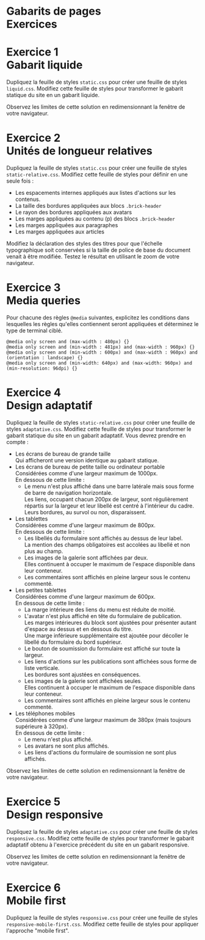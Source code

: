 # Gabarits de pages<br />Exercices


# Exercice 1<br />Gabarit liquide

Dupliquez la feuille de styles `static.css` pour créer une feuille de styles `liquid.css`.
Modifiez cette feuille de styles pour transformer le gabarit statique du site en un gabarit liquide.

Observez les limites de cette solution en redimensionnant la fenêtre de votre navigateur.


# Exercice 2<br />Unités de longueur relatives

Dupliquez la feuille de styles `static.css` pour créer une feuille de styles `static-relative.css`.
Modifiez cette feuille de styles pour définir en une seule fois :

* Les espacements internes appliqués aux listes d'actions sur les contenus.
* La taille des bordures appliquées aux blocs `.brick-header`
* Le rayon des bordures appliquées aux avatars
* Les marges appliquées au contenu (p) des blocs `.brick-header`
* Les marges appliquées aux paragraphes
* Les marges appliquées aux articles

Modifiez la déclaration des styles des titres pour que l'échelle typographique soit conservées si la taille de police de base du document venait à être modifiée.
Testez le résultat en utilisant le zoom de votre navigateur.


# Exercice 3<br />Media queries

Pour chacune des règles `@media` suivantes, explicitez les conditions dans lesquelles les règles qu'elles contiennent seront appliquées et déterminez le type de terminal ciblé.

    @media only screen and (max-width : 480px) {}
    @media only screen and (min-width : 481px) and (max-width : 960px) {}
    @media only screen and (min-width : 600px) and (max-width : 960px) and (orientation : landscape) {}
    @media only screen and (min-width: 640px) and (max-width: 960px) and (min-resolution: 96dpi) {}


# Exercice 4<br />Design adaptatif

Dupliquez la feuille de styles `static-relative.css` pour créer une feuille de styles `adaptative.css`.
Modifiez cette feuille de styles pour transformer le gabarit statique du site en un gabarit adaptatif.
Vous devrez prendre en compte :

* Les écrans de bureau de grande taille  
  Qui afficheront une version identique au gabarit statique.
* Les écrans de bureau de petite taille ou ordinateur portable    
  Considérées comme d'une largeur maximum de 1000px.   
  En dessous de cette limite :  
    - Le menu n'est plus affiché dans une barre latérale mais sous forme de barre de navigation horizontale.  
      Les liens, occupant chacun 200px de largeur, sont régulièrement répartis sur la largeur et leur libellé est centré à l'intérieur du cadre.  
      Leurs bordures, au survol ou non, disparaissent.
* Les tablettes  
  Considérées comme d'une largeur maximum de 800px.  
  En dessous de cette limite :  
    - Les libellés du formulaire sont affichés au dessus de leur label.  
      La mention des champs obligatoires est accolées au libellé et non plus au champ.
    - Les images de la galerie sont affichées par deux.  
      Elles continuent à occuper le maximum de l'espace disponible dans leur conteneur.
    - Les commentaires sont affichés en pleine largeur sous le contenu commenté.
* Les petites tablettes  
  Considérées comme d'une largeur maximum de 600px.  
  En dessous de cette limite :  
    - La marge intérieure des liens du menu est réduite de moitié.
    - L'avatar n'est plus affiché en tête du formulaire de publication.  
      Les marges intérieures du block sont ajustées pour présenter autant d'espace au dessus et en dessous du titre.  
      Une marge inférieure supplémentaire est ajoutée pour décoller le libellé du formulaire du bord supérieur.
    - Le bouton de soumission du formulaire est affiché sur toute la largeur.
    - Les liens d'actions sur les publications sont affichées sous forme de liste verticale.  
      Les bordures sont ajustées en conséquences.
    - Les images de la galerie sont affichées seules.  
      Elles continuent à occuper le maximum de l'espace disponible dans leur conteneur.
    - Les commentaires sont affichés en pleine largeur sous le contenu commenté.
* Les téléphones mobiles  
  Considérées comme d'une largeur maximum de 380px (mais toujours supérieure à 320px).  
  En dessous de cette limite :  
    - Le menu n'est plus affiché.
    - Les avatars ne sont plus affichés.
    - Les liens d'actions du formulaire de soumission ne sont plus affichés.

Observez les limites de cette solution en redimensionnant la fenêtre de votre navigateur.


# Exercice 5<br />Design responsive

Dupliquez la feuille de styles `adaptative.css` pour créer une feuille de styles `responsive.css`.
Modifiez cette feuille de styles pour transformer le gabarit adaptatif obtenu à l'exercice précédent du site en un gabarit responsive.

Observez les limites de cette solution en redimensionnant la fenêtre de votre navigateur.


# Exercice 6<br />Mobile first

Dupliquez la feuille de styles `responsive.css` pour créer une feuille de styles `responsive-mobile-first.css`.
Modifiez cette feuille de styles pour appliquer l'approche "mobile first".
